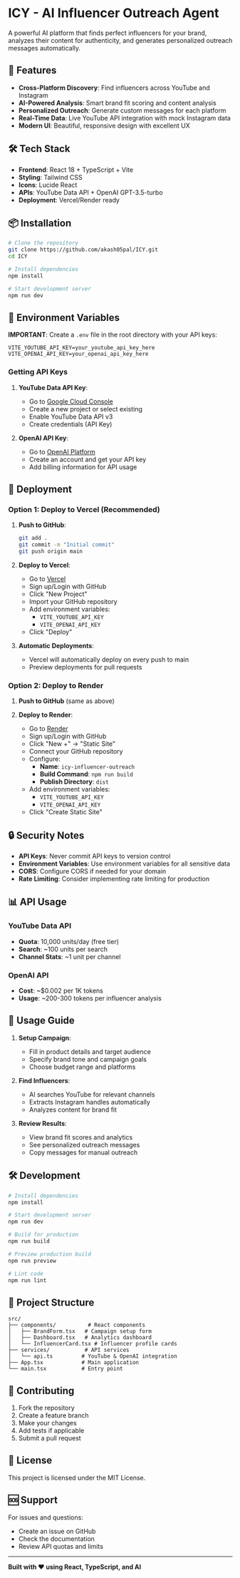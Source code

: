 # ICY - AI Influencer Outreach Agent

A powerful AI platform that finds perfect influencers for your brand, analyzes their content for authenticity, and generates personalized outreach messages automatically.

## 🚀 Features

- **Cross-Platform Discovery**: Find influencers across YouTube and Instagram
- **AI-Powered Analysis**: Smart brand fit scoring and content analysis
- **Personalized Outreach**: Generate custom messages for each platform
- **Real-Time Data**: Live YouTube API integration with mock Instagram data
- **Modern UI**: Beautiful, responsive design with excellent UX

## 🛠️ Tech Stack

- **Frontend**: React 18 + TypeScript + Vite
- **Styling**: Tailwind CSS
- **Icons**: Lucide React
- **APIs**: YouTube Data API + OpenAI GPT-3.5-turbo
- **Deployment**: Vercel/Render ready

## 📦 Installation

```bash
# Clone the repository
git clone https://github.com/akash05pal/ICY.git
cd ICY

# Install dependencies
npm install

# Start development server
npm run dev
```

## 🔧 Environment Variables

**IMPORTANT**: Create a `.env` file in the root directory with your API keys:

```env
VITE_YOUTUBE_API_KEY=your_youtube_api_key_here
VITE_OPENAI_API_KEY=your_openai_api_key_here
```

### Getting API Keys

1. **YouTube Data API Key**:
   - Go to [Google Cloud Console](https://console.cloud.google.com/)
   - Create a new project or select existing
   - Enable YouTube Data API v3
   - Create credentials (API Key)

2. **OpenAI API Key**:
   - Go to [OpenAI Platform](https://platform.openai.com/)
   - Create an account and get your API key
   - Add billing information for API usage

## 🚀 Deployment

### Option 1: Deploy to Vercel (Recommended)

1. **Push to GitHub**:
   ```bash
   git add .
   git commit -m "Initial commit"
   git push origin main
   ```

2. **Deploy to Vercel**:
   - Go to [Vercel](https://vercel.com)
   - Sign up/Login with GitHub
   - Click "New Project"
   - Import your GitHub repository
   - Add environment variables:
     - `VITE_YOUTUBE_API_KEY`
     - `VITE_OPENAI_API_KEY`
   - Click "Deploy"

3. **Automatic Deployments**:
   - Vercel will automatically deploy on every push to main
   - Preview deployments for pull requests

### Option 2: Deploy to Render

1. **Push to GitHub** (same as above)

2. **Deploy to Render**:
   - Go to [Render](https://render.com)
   - Sign up/Login with GitHub
   - Click "New +" → "Static Site"
   - Connect your GitHub repository
   - Configure:
     - **Name**: `icy-influencer-outreach`
     - **Build Command**: `npm run build`
     - **Publish Directory**: `dist`
   - Add environment variables:
     - `VITE_YOUTUBE_API_KEY`
     - `VITE_OPENAI_API_KEY`
   - Click "Create Static Site"

## 🔒 Security Notes

- **API Keys**: Never commit API keys to version control
- **Environment Variables**: Use environment variables for all sensitive data
- **CORS**: Configure CORS if needed for your domain
- **Rate Limiting**: Consider implementing rate limiting for production

## 📊 API Usage

### YouTube Data API
- **Quota**: 10,000 units/day (free tier)
- **Search**: ~100 units per search
- **Channel Stats**: ~1 unit per channel

### OpenAI API
- **Cost**: ~$0.002 per 1K tokens
- **Usage**: ~200-300 tokens per influencer analysis

## 🎯 Usage Guide

1. **Setup Campaign**:
   - Fill in product details and target audience
   - Specify brand tone and campaign goals
   - Choose budget range and platforms

2. **Find Influencers**:
   - AI searches YouTube for relevant channels
   - Extracts Instagram handles automatically
   - Analyzes content for brand fit

3. **Review Results**:
   - View brand fit scores and analytics
   - See personalized outreach messages
   - Copy messages for manual outreach

## 🛠️ Development

```bash
# Install dependencies
npm install

# Start development server
npm run dev

# Build for production
npm run build

# Preview production build
npm run preview

# Lint code
npm run lint
```

## 📁 Project Structure

```
src/
├── components/          # React components
│   ├── BrandForm.tsx   # Campaign setup form
│   ├── Dashboard.tsx   # Analytics dashboard
│   └── InfluencerCard.tsx # Influencer profile cards
├── services/           # API services
│   └── api.ts         # YouTube & OpenAI integration
├── App.tsx            # Main application
└── main.tsx           # Entry point
```

## 🤝 Contributing

1. Fork the repository
2. Create a feature branch
3. Make your changes
4. Add tests if applicable
5. Submit a pull request

## 📄 License

This project is licensed under the MIT License.

## 🆘 Support

For issues and questions:
- Create an issue on GitHub
- Check the documentation
- Review API quotas and limits

---

**Built with ❤️ using React, TypeScript, and AI** 
